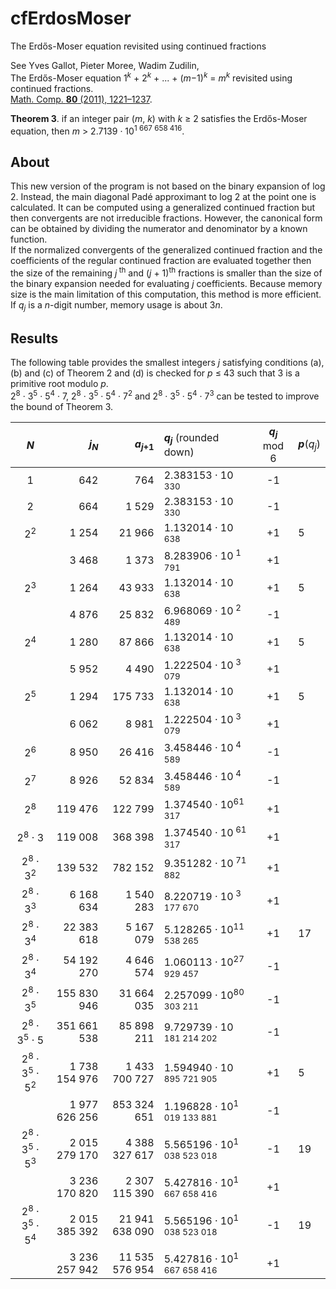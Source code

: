 # cfErdosMoser
The Erdős-Moser equation revisited using continued fractions

See Yves Gallot, Pieter Moree, Wadim Zudilin,  
The Erdős-Moser equation 1<sup>*k*</sup> + 2<sup>*k*</sup> + ... + (*m*−1)<sup>*k*</sup> = *m*<sup>*k*</sup> revisited using continued fractions.  
[Math. Comp. **80** (2011), 1221–1237](https://www.ams.org/journals/mcom/2011-80-274/S0025-5718-2010-02439-1/).

**Theorem 3**. if an integer pair (*m*, *k*) with *k* &ge; 2 satisfies the Erdős-Moser equation, then *m* > 2.7139 &middot; 10<sup>1 667 658 416</sup>.

## About
This new version of the program is not based on the binary expansion of log 2. Instead, the main diagonal Padé approximant to log 2 at the point one is calculated. It can be computed using a generalized continued fraction but then convergents are not irreducible fractions. However, the canonical form can be obtained by dividing the numerator and denominator by a known function.  
If the normalized convergents of the generalized continued fraction and the coefficients of the regular continued fraction are evaluated together then the size of the remaining *j*<sup> th</sup> and (*j* + 1)<sup>th</sup> fractions is smaller than the size of the binary expansion needed for evaluating *j* coefficients. Because memory size is the main limitation of this computation, this method is more efficient.  
If *q*<sub>*j*</sub> is a *n*-digit number, memory usage is about 3*n*.

## Results

The following table provides the smallest integers *j* satisfying conditions (a), (b) and (c) of Theorem 2 and (d) is checked for *p* &le; 43 such that 3 is a primitive root modulo *p*.  
2<sup>8</sup> &middot; 3<sup>5</sup> &middot; 5<sup>4</sup> &middot; 7,
2<sup>8</sup> &middot; 3<sup>5</sup> &middot; 5<sup>4</sup> &middot; 7<sup>2</sup> and
2<sup>8</sup> &middot; 3<sup>5</sup> &middot; 5<sup>4</sup> &middot; 7<sup>3</sup> can be tested to improve the bound of Theorem 3.

| *N* | *j*<sub>*N*</sub> | *a*<sub>*j*+1</sub> | *q*<sub>*j*</sub> <span style="font-weight: normal">(rounded down)</span> | *q*<sub>*j*</sub> <span style="font-weight: normal">mod 6</span> | *p*<span style="font-weight: normal">(*q*<sub>*j*</sub>)</span> |
|:---:| ---:| ---:|:--- |:---:|:--- |
| 1             |     642 |     764 | 2.383153 &middot; 10<sup>   330</sup> | -1 | |
| 2             |     664 |   1 529 | 2.383153 &middot; 10<sup>   330</sup> | -1 | |
| 2<sup>2</sup> |   1 254 |  21 966 | 1.132014 &middot; 10<sup>   638</sup> | +1 | 5 |
|               |   3 468 |   1 373 | 8.283906 &middot; 10<sup> 1 791</sup> | +1 | |
| 2<sup>3</sup> |   1 264 |  43 933 | 1.132014 &middot; 10<sup>   638</sup> | +1 | 5 |
|               |   4 876 |  25 832 | 6.968069 &middot; 10<sup> 2 489</sup> | -1 | |
| 2<sup>4</sup> |   1 280 |  87 866 | 1.132014 &middot; 10<sup>   638</sup> | +1 | 5 |
|               |   5 952 |   4 490 | 1.222504 &middot; 10<sup> 3 079</sup> | +1 | |
| 2<sup>5</sup> |   1 294 | 175 733 | 1.132014 &middot; 10<sup>   638</sup> | +1 | 5 |
|               |   6 062 |   8 981 | 1.222504 &middot; 10<sup> 3 079</sup> | +1 | |
| 2<sup>6</sup> |   8 950 |  26 416 | 3.458446 &middot; 10<sup> 4 589</sup> | -1 | |
| 2<sup>7</sup> |   8 926 |  52 834 | 3.458446 &middot; 10<sup> 4 589</sup> | -1 | |
| 2<sup>8</sup> | 119 476 | 122 799 | 1.374540 &middot; 10<sup>61 317</sup> | +1 | |
| 2<sup>8</sup> &middot; 3             |     119 008 |    368 398 | 1.374540 &middot; 10<sup>    61 317</sup> | +1 | |
| 2<sup>8</sup> &middot; 3<sup>2</sup> |     139 532 |    782 152 | 9.351282 &middot; 10<sup>    71 882</sup> | +1 | |
| 2<sup>8</sup> &middot; 3<sup>3</sup> |   6 168 634 |  1 540 283 | 8.220719 &middot; 10<sup> 3 177 670</sup> | +1 | |
| 2<sup>8</sup> &middot; 3<sup>4</sup> |  22 383 618 |  5 167 079 | 5.128265 &middot; 10<sup>11 538 265</sup> | +1 | 17 |
| 2<sup>8</sup> &middot; 3<sup>4</sup> |  54 192 270 |  4 646 574 | 1.060113 &middot; 10<sup>27 929 457</sup> | -1 | |
| 2<sup>8</sup> &middot; 3<sup>5</sup> | 155 830 946 | 31 664 035 | 2.257099 &middot; 10<sup>80 303 211</sup> | -1 | |
| 2<sup>8</sup> &middot; 3<sup>5</sup> &middot; 5             |   351 661 538 |    85 898 211 | 9.729739 &middot; 10<sup>  181 214 202</sup> | -1 | |
| 2<sup>8</sup> &middot; 3<sup>5</sup> &middot; 5<sup>2</sup> | 1 738 154 976 | 1 433 700 727 | 1.594940 &middot; 10<sup>  895 721 905</sup> | +1 | 5 |
|                                                             | 1 977 626 256 |   853 324 651 | 1.196828 &middot; 10<sup>1 019 133 881</sup> | -1 | |
| 2<sup>8</sup> &middot; 3<sup>5</sup> &middot; 5<sup>3</sup> | 2 015 279 170 |  4 388 327 617 | 5.565196 &middot; 10<sup>1 038 523 018</sup> | -1 | 19 |
|                                                             | 3 236 170 820 |  2 307 115 390 | 5.427816 &middot; 10<sup>1 667 658 416</sup> | +1 | | 
| 2<sup>8</sup> &middot; 3<sup>5</sup> &middot; 5<sup>4</sup> | 2 015 385 392 | 21 941 638 090 | 5.565196 &middot; 10<sup>1 038 523 018</sup> | -1 | 19 |
|                                                             | 3 236 257 942 | 11 535 576 954 | 5.427816 &middot; 10<sup>1 667 658 416</sup> | +1 | |
